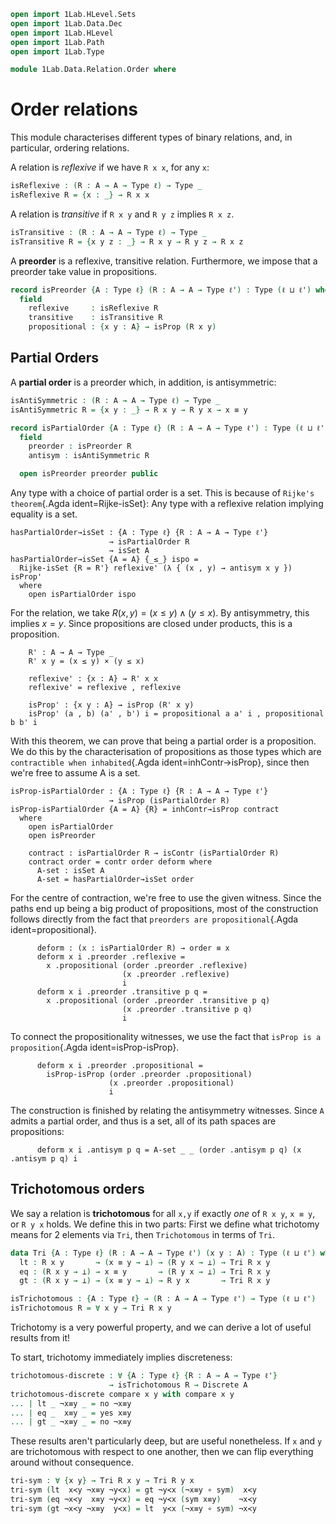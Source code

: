 ```agda
open import 1Lab.HLevel.Sets
open import 1Lab.Data.Dec
open import 1Lab.HLevel
open import 1Lab.Path
open import 1Lab.Type

module 1Lab.Data.Relation.Order where
```

# Order relations

This module characterises different types of binary relations, and, in
particular, ordering relations.

<!--
```
private variable
  ℓ ℓ' : Level
  A : Type ℓ
  R : A → A → Type ℓ'
```
-->

A relation is _reflexive_ if we have `R x x`, for any `x`:

```agda
isReflexive : (R : A → A → Type ℓ) → Type _
isReflexive R = {x : _} → R x x
```

A relation is _transitive_ if `R x y` and `R y z` implies `R x z`.

```agda
isTransitive : (R : A → A → Type ℓ) → Type _
isTransitive R = {x y z : _} → R x y → R y z → R x z
```

A **preorder** is a reflexive, transitive relation. Furthermore, we
impose that a preorder take value in propositions.

```agda
record isPreorder {A : Type ℓ} (R : A → A → Type ℓ') : Type (ℓ ⊔ ℓ') where
  field
    reflexive     : isReflexive R
    transitive    : isTransitive R
    propositional : {x y : A} → isProp (R x y)
```

## Partial Orders

A **partial order** is a preorder which, in addition, is antisymmetric:

```agda
isAntiSymmetric : (R : A → A → Type ℓ) → Type _
isAntiSymmetric R = {x y : _} → R x y → R y x → x ≡ y

record isPartialOrder {A : Type ℓ} (R : A → A → Type ℓ') : Type (ℓ ⊔ ℓ') where
  field
    preorder : isPreorder R
    antisym : isAntiSymmetric R

  open isPreorder preorder public
```

Any type with a choice of partial order is a set. This is because of
`Rijke's theorem`{.Agda ident=Rijke-isSet}: Any type with a reflexive
relation implying equality is a set.

```
hasPartialOrder→isSet : {A : Type ℓ} {R : A → A → Type ℓ'}
                      → isPartialOrder R
                      → isSet A
hasPartialOrder→isSet {A = A} {_≤_} ispo =
  Rijke-isSet {R = R'} reflexive' (λ { (x , y) → antisym x y }) isProp'
  where
    open isPartialOrder ispo
```

For the relation, we take $R(x, y) = (x \le y) \land (y \le x)$. By
antisymmetry, this implies $x = y$. Since propositions are closed under
products, this is a proposition.

```
    R' : A → A → Type _
    R' x y = (x ≤ y) × (y ≤ x)

    reflexive' : {x : A} → R' x x
    reflexive' = reflexive , reflexive

    isProp' : {x y : A} → isProp (R' x y)
    isProp' (a , b) (a' , b') i = propositional a a' i , propositional b b' i
```

With this theorem, we can prove that being a partial order is a
proposition. We do this by the characterisation of propositions as those
types which are `contractible when inhabited`{.Agda
ident=inhContr→isProp}, since then we're free to assume A is a set.

```
isProp-isPartialOrder : {A : Type ℓ} {R : A → A → Type ℓ'}
                      → isProp (isPartialOrder R)
isProp-isPartialOrder {A = A} {R} = inhContr→isProp contract
  where
    open isPartialOrder
    open isPreorder

    contract : isPartialOrder R → isContr (isPartialOrder R)
    contract order = contr order deform where
      A-set : isSet A
      A-set = hasPartialOrder→isSet order
```

For the centre of contraction, we're free to use the given witness.
Since the paths end up being a big product of propositions, most of the
construction follows directly from the fact that `preorders are
propositional`{.Agda ident=propositional}.

```
      deform : (x : isPartialOrder R) → order ≡ x
      deform x i .preorder .reflexive =
        x .propositional (order .preorder .reflexive)
                         (x .preorder .reflexive)
                         i
      deform x i .preorder .transitive p q =
        x .propositional (order .preorder .transitive p q)
                         (x .preorder .transitive p q)
                         i
```

To connect the propositionality witnesses, we use the fact that `isProp
is a proposition`{.Agda ident=isProp-isProp}.

```
      deform x i .preorder .propositional =
        isProp-isProp (order .preorder .propositional)
                      (x .preorder .propositional)
                      i
```

The construction is finished by relating the antisymmetry witnesses.
Since `A` admits a partial order, and thus is a set, all of its path
spaces are propositions:

```
      deform x i .antisym p q = A-set _ _ (order .antisym p q) (x .antisym p q) i
```

## Trichotomous orders

We say a relation is **trichotomous** for all `x,y` if exactly _one_ of
`R x y`, `x ≡ y`, or `R y x` holds.  We define this in two parts: First
we define what trichotomy means for 2 elements via `Tri`, then
`Trichotomous` in terms of `Tri`.

```agda
data Tri {A : Type ℓ} (R : A → A → Type ℓ') (x y : A) : Type (ℓ ⊔ ℓ') where
  lt : R x y       → (x ≡ y → ⊥) → (R y x → ⊥) → Tri R x y
  eq : (R x y → ⊥) → x ≡ y       → (R y x → ⊥) → Tri R x y
  gt : (R x y → ⊥) → (x ≡ y → ⊥) → R y x       → Tri R x y

isTrichotomous : {A : Type ℓ} → (R : A → A → Type ℓ') → Type (ℓ ⊔ ℓ')
isTrichotomous R = ∀ x y → Tri R x y
```

Trichotomy is a very powerful property, and we can derive a lot of useful
results from it!

To start, trichotomy immediately implies discreteness:

```agda
trichotomous-discrete : ∀ {A : Type ℓ} {R : A → A → Type ℓ'}
                      → isTrichotomous R → Discrete A
trichotomous-discrete compare x y with compare x y
... | lt _ ¬x≡y _ = no ¬x≡y
... | eq _  x≡y _ = yes x≡y
... | gt _ ¬x≡y _ = no ¬x≡y
```

These results aren't particularly deep, but are useful nonetheless.
If `x` and `y` are trichotomous with respect to one another, then
we can flip everything around without consequence.

```agda
tri-sym : ∀ {x y} → Tri R x y → Tri R y x
tri-sym (lt  x≺y ¬x≡y ¬y≺x) = gt ¬y≺x (¬x≡y ∘ sym)  x≺y
tri-sym (eq ¬x≺y  x≡y ¬y≺x) = eq ¬y≺x (sym x≡y)    ¬x≺y
tri-sym (gt ¬x≺y ¬x≡y  y≺x) = lt  y≺x (¬x≡y ∘ sym) ¬x≺y
```
